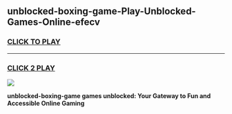 
## unblocked-boxing-game-Play-Unblocked-Games-Online-efecv
<h3>
<a href="https://premium76.site?title=unblocked-boxing-game&ref=25A">CLICK TO PLAY</a></h3>
<hr>

<h3>
<a href="https://premium76.site?title=unblocked-boxing-game&ref=25A">CLICK 2 PLAY</a>
  
</h3>

<a href="https://premium76.site?title=unblocked-boxing-game&ref=25A"><img src="https://clearcache.store/games.png"></a>


**unblocked-boxing-game games unblocked: Your Gateway to Fun and Accessible Online Gaming**
